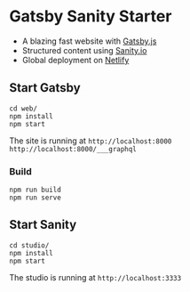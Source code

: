 # Gatsby Sanity Starter

<!-- ### [www.url.de](https://www.url.de) -->

- A blazing fast website with [Gatsby.js](https://gatsbyjs.org)
- Structured content using [Sanity.io](https://www.sanity.io)
- Global deployment on [Netlify](https://netlify.com)

## Start Gatsby

```
cd web/
npm install
npm start
```

The site is running at
`http://localhost:8000`
`http://localhost:8000/___graphql`

### Build

```
npm run build
npm run serve
```

## Start Sanity

```
cd studio/
npm install
npm start
```

The studio is running at
`http://localhost:3333`
